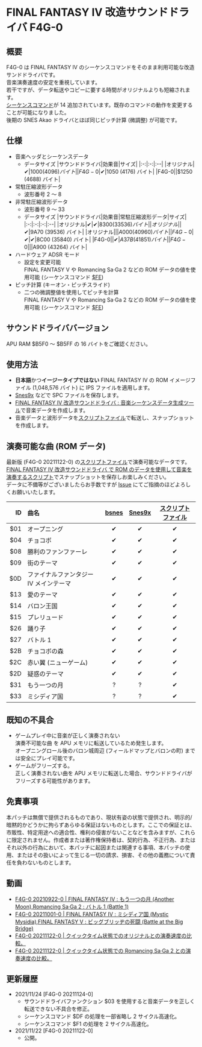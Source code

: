 # FINAL FANTASY IV 改造サウンドドライバ F4G-0

## 概要
F4G-0 は FINAL FANTASY IV のシーケンスコマンドをそのまま利用可能な改造サンドドライバです。  
音楽演奏速度の安定を重視しています。  
若干ですが、データ転送やコピーに要する時間がオリジナルよりも短縮されます。  
[シーケンスコマンド](https://gnilda.rosx.net/SPC/F4G/sequence_commands_0.html)が 14 追加されています。既存のコマンドの動作を変更することが可能になりました。  
後期の SNES Akao ドライバとほぼ同じピッチ計算 (微調整) が可能です。

## 仕様
- 音楽ヘッダとシーケンスデータ
  - データサイズ
    |サウンドドライバ|効果音|サイズ|
    |:-:|:-:|:--|
    |オリジナル|✔|$1000 (4096) バイト|
    |F4G-0|✔|$1050 (4176) バイト|
    |F4G-0||$1250 (4688) バイト|
- 常駐圧縮波形データ
	- 波形番号 2 ～ 8
- 非常駐圧縮波形データ
	- 波形番号 9 ～ 33
	- データサイズ
      |サウンドドライバ|効果音|常駐圧縮波形データ|サイズ|
      |:-:|:-:|:-:|:--|
      |オリジナル|✔|✔|$8300 (33536) バイト|
      |オリジナル||✔|$9A70 (39536) バイト|
      |オリジナル|||$A000 (40960) バイト|
      |F4G-0|✔|✔|$8C00 (35840) バイト|
      |F4G-0||✔|$A37B (41851) バイト|
      |F4G-0|||$A900 (43264) バイト|
- ハードウェア ADSR モード
  - 設定を変更可能  
FINAL FANTASY V や Romancing Sa·Ga 2 などの ROM データの値を使用可能 (シーケンスコマンド [$FE](https://gnilda.rosx.net/SPC/F4G/sequence_commands_0.html#FE))
- ピッチ計算 (キーオン・ピッチスライド)
	- 二つの微調整値を使用してピッチを計算  
FINAL FANTASY V や Romancing Sa·Ga 2 などの ROM データの値を使用可能 (シーケンスコマンド [$FE](https://gnilda.rosx.net/SPC/F4G/sequence_commands_0.html#FE))

## サウンドドライババージョン
APU RAM $B5F0 ～ $B5FF の 16 バイトをご確認ください。

## 使用方法
- **日本語**かつ**イージータイプではない** FINAL FANTASY IV の ROM イメージファイル (1,048,576 バイト) に IPS ファイルを適用します。
- [Snes9x](https://github.com/snes9xgit/snes9x) などで SPC ファイルを保存します。
- [FINAL FANTASY IV 改造サウンドドライバ : 音楽シーケンスデータ生成ツール]()で音楽データを作成します。
- 音楽データと波形データを[スクリプトファイル](https://github.com/GodGnilda/Script700/tree/main/F4G)で転送し、スナップショットを作成します。

## 演奏可能な曲 (ROM データ)
最新版 (F4G-0 20211122-0) の[スクリプトファイル](https://github.com/GodGnilda/Script700/tree/main/F4G)で演奏可能なデータです。  
[FINAL FANTASY IV 改造サウンドドライバ で ROM のデータを使用して音楽を演奏するスクリプト](https://github.com/GodGnilda/Script700/blob/main/F4G/F4G_F4G.700)でスナップショットを保存しお楽しみください。  
データに不備等がございましたらお手数ですが [Issue](https://github.com/GodGnilda/F4G-0/issues) にてご指摘のほどよろしくお願いいたします。

  |ID|曲名|[bsnes](https://github.com/bsnes-emu/bsnes)|[Snes9x](https://github.com/snes9xgit/snes9x)|[スクリプトファイル](https://github.com/GodGnilda/Script700/tree/main/F4G)|
  |--:|:--|:-:|:-:|:-:|
  |$01|オープニング|✔|✔|✔|
  |$04|チョコボ|✔|✔|✔|
  |$08|勝利のファンファーレ|✔|✔|✔|
  |$09|街のテーマ|✔|✔|✔|
  |$0D|ファイナルファンタジー IV メインテーマ|✔|✔|✔|
  |$13|愛のテーマ|✔|✔|✔|
  |$14|バロン王国|✔|✔|✔|
  |$15|プレリュード|✔|✔|✔|
  |$26|踊り子|✔|✔|✔|
  |$27|バトル 1|✔|✔|✔|
  |$2B|チョコボの森|✔|✔|✔|
  |$2C|赤い翼 (ニューゲーム)|✔|✔|✔|
  |$2D|疑惑のテーマ|✔|✔|✔|
  |$31|もう一つの月|?|?|✔|
  |$33|ミシディア国|?|?|✔|

## 既知の不具合
- ゲームプレイ中に音楽が正しく演奏されない  
演奏不可能な曲 <!--または 転送に失敗する曲-->を APU メモリに転送しているため発生します。  
オープニングロール後のバロン城周辺 (フィールドマップとバロンの町) までは安全にプレイ可能です。
- ゲームがフリーズする。  
正しく演奏されない曲を APU メモリに転送した場合、サウンドドライバがフリーズする可能性があります。

## 免責事項
本パッチは無償で提供されるものであり、現状有姿の状態で提供され、明示的/暗黙的かどうかに拘らずあらゆる保証はないものとします。ここでの保証とは、市販性、特定用途への適合性、権利の侵害がないことなどを含みますが、これらに限定されません。作成者または著作権保持者は、契約行為、不正行為、またはそれ以外の行為において、本パッチに起因または関連する事項、本パッチの使用、またはその扱いによって生じる一切の請求、損害、その他の義務について責任を負わないものとします。

## 動画
- [F4G-0 20210922-0 | FINAL FANTASY IV : もう一つの月 (Another Moon),Romancing Sa·Ga 2 : バトル 1 (Battle 1)](https://www.youtube.com/watch?v=QpJulN7gBzc)
- [F4G-0 20211001-0 | FINAL FANTASY IV : ミシディア国 (Mystic Mysidia),FINAL FANTASY V : ビッグブリッヂの死闘 (Battle at the Big Bridge)](https://www.youtube.com/watch?v=t1yGqDoEdcM)
- [F4G-0 20211122-0 | クイックタイム状態でのオリジナルとの演奏速度の比較。](https://twitter.com/god_gnilda/status/1462795616036089858)
- [F4G-0 20211122-0 | クイックタイム状態での Romancing Sa·Ga 2 との演奏速度の比較。](https://twitter.com/god_gnilda/status/1462796898905968647)

## 更新履歴
- 2021/11/24 [F4G-0 20211124-0]
  - サウンドドライバファンクション $03 を使用すると音楽データを正しく転送できない不具合を修正。
  - シーケンスコマンド $DF の処理を一部省略し 2 サイクル高速化。
  - シーケンスコマンド $F1 の処理を 2 サイクル高速化。
- 2021/11/22 [F4G-0 20211122-0]
  - 公開。
